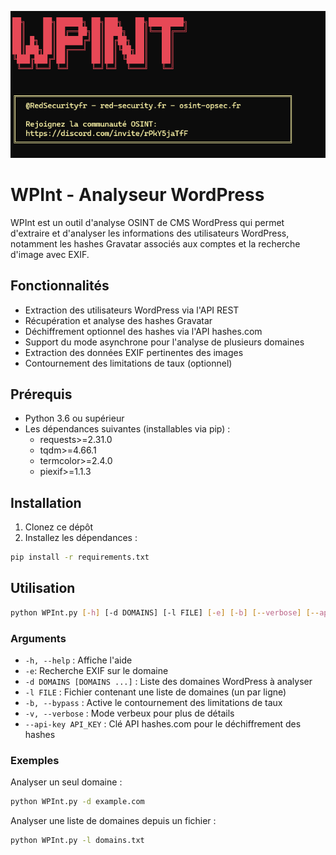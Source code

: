 ![Logo du projet](https://github.com/redsecurityfr/WPint/blob/main/WPINT.png)


# WPInt - Analyseur WordPress

WPInt est un outil d'analyse OSINT de CMS WordPress qui permet d'extraire et d'analyser les informations des utilisateurs WordPress, notamment les hashes Gravatar associés aux comptes et la recherche d'image avec EXIF.

## Fonctionnalités

- Extraction des utilisateurs WordPress via l'API REST
- Récupération et analyse des hashes Gravatar
- Déchiffrement optionnel des hashes via l'API hashes.com
- Support du mode asynchrone pour l'analyse de plusieurs domaines
- Extraction des données EXIF pertinentes des images
- Contournement des limitations de taux (optionnel)

## Prérequis

- Python 3.6 ou supérieur
- Les dépendances suivantes (installables via pip) :
  - requests>=2.31.0
  - tqdm>=4.66.1
  - termcolor>=2.4.0
  - piexif>=1.1.3

## Installation

1. Clonez ce dépôt
2. Installez les dépendances :
```bash
pip install -r requirements.txt
```

## Utilisation

```bash
python WPInt.py [-h] [-d DOMAINS] [-l FILE] [-e] [-b] [--verbose] [--api-key]
```

### Arguments

- `-h, --help` : Affiche l'aide
- `-e`: Recherche EXIF sur le domaine
- `-d DOMAINS [DOMAINS ...]` : Liste des domaines WordPress à analyser
- `-l FILE` : Fichier contenant une liste de domaines (un par ligne)
- `-b, --bypass` : Active le contournement des limitations de taux
- `-v, --verbose` : Mode verbeux pour plus de détails
- `--api-key API_KEY` : Clé API hashes.com pour le déchiffrement des hashes

### Exemples

Analyser un seul domaine :
```bash
python WPInt.py -d example.com
```


Analyser une liste de domaines depuis un fichier :
```bash
python WPInt.py -l domains.txt
```




